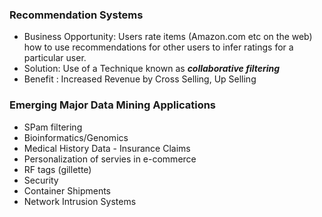 ### Recommendation Systems
- Business Opportunity: Users rate items (Amazon.com etc on the web) how to use recommendations for other users to infer ratings for a particular user.
- Solution: Use of a Technique known as ***collaborative filtering***
- Benefit : Increased Revenue by Cross Selling, Up Selling


### Emerging Major Data Mining Applications
- SPam filtering
- Bioinformatics/Genomics
- Medical History Data - Insurance Claims
- Personalization of servies in e-commerce
- RF tags (gillette)
- Security 
 - Container Shipments
 - Network Intrusion Systems
